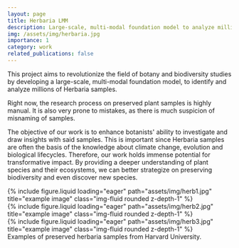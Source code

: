 ```yaml
---
layout: page
title: Herbaria LMM
description: Large-scale, multi-modal foundation model to analyze millions of Herbaria samples
img: /assets/img/herbaria.jpg
importance: 1
category: work
related_publications: false
---
```


This project aims to revolutionize the field of botany and biodiversity studies by developing a large-scale, multi-modal foundation model, to identify and analyze millions of Herbaria samples.

Right now, the research process on preserved plant samples is highly manual. It is also very prone to mistakes, as there is much suspicion of misnaming of samples.

The objective of our work is to enhance botanists' ability to investigate and draw insights with said samples. This is important since Herbaria samples are often the basis of the knowledge about climate change, evolution and biological lifecycles. Therefore, our work holds immense potential for transformative impact. By providing a deeper understanding of plant species and their ecosystems, we can better strategize on preserving biodiversity and even discover new species.

<div class="row">
    <div class="col-sm mt-3 mt-md-0">
        {% include figure.liquid loading="eager" path="assets/img/herb1.jpg" title="example image" class="img-fluid rounded z-depth-1" %}
    </div>
    <div class="col-sm mt-3 mt-md-0">
        {% include figure.liquid loading="eager" path="assets/img/herb2.jpg" title="example image" class="img-fluid rounded z-depth-1" %}
    </div>
    <div class="col-sm mt-3 mt-md-0">
        {% include figure.liquid loading="eager" path="assets/img/herb3.jpg" title="example image" class="img-fluid rounded z-depth-1" %}
    </div>
</div>
<div class="caption">
    Examples of preserved herbaria samples from Harvard University.
</div>
